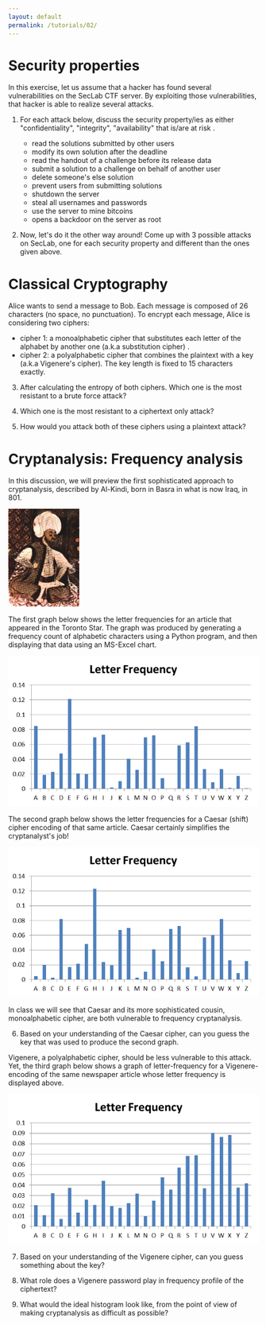```yaml
---
layout: default
permalink: /tutorials/02/
---
```


# Security properties

In this exercise, let us assume that a hacker has found several vulnerabilities on the SecLab CTF server. By exploiting those vulnerabilities, that hacker is able to realize several attacks.  

1. For each attack below, discuss the security property/ies as either "confidentiality", "integrity", "availability" that is/are at risk .

    - read the solutions submitted by other users
    - modify its own solution after the deadline
    - read the handout of a challenge before its release data
    - submit a solution to a challenge on behalf of another user
    - delete someone's else solution
    - prevent users from submitting solutions 
    - shutdown the server
    - steal all usernames and passwords 
    - use the server to mine bitcoins
    - opens a backdoor on the server as root

2. Now, let's do it the other way around! Come up with 3 possible attacks on SecLab, one for each security property and different than the ones given above.

# Classical Cryptography

Alice wants to send a message to Bob. Each message is composed of 26 characters (no space, no punctuation). To encrypt each message, Alice is considering two ciphers:

- cipher 1: a monoalphabetic cipher that substitutes each letter of the alphabet by another one (a.k.a substitution cipher) . 
- cipher 2: a polyalphabetic cipher that combines the plaintext with a key (a.k.a Vigenere's cipher). The key length is fixed to 15 characters exactly. 

3. After calculating the entropy of both ciphers. Which one is the most resistant to a brute force attack?

4. Which one is the most resistant to a ciphertext only attack? 

5. How would you attack both of these ciphers using a plaintext attack? 

# Cryptanalysis: Frequency analysis

In this discussion, we will preview the first sophisticated approach to cryptanalysis, described by Al-Kindi, born in Basra in what is now Iraq, in 801.

![al-kindi](media/al-kindi.jpg)

The first graph below shows the letter frequencies for an article that appeared in the Toronto Star. The graph was produced by generating a frequency count of alphabetic characters using a Python program, and then displaying that data using an MS-Excel chart.

![original](media/original.png)

The second graph below shows the letter frequencies for a Caesar (shift) cipher encoding of that same article. Caesar certainly simplifies the cryptanalyst's job!

![caesar](media/caesar.png)

In class we will see that Caesar and its more sophisticated cousin, monoalphabetic cipher, are both vulnerable to frequency 
cryptanalysis. 

6. Based on your understanding of the Caesar cipher, can you guess the key that was used to produce the second graph. 

Vigenere, a polyalphabetic cipher, should be less vulnerable to this attack. Yet, the third graph below shows a graph of letter-frequency for a Vigenere-encoding of the same newspaper article whose letter frequency is displayed above.

![vigenere](media/vigenere.png)

7. Based on your understanding of the Vigenere cipher, can you guess something about the key?

8. What role does a Vigenere password play in frequency profile of the ciphertext?

9. What would the ideal histogram look like, from the point of view of making cryptanalysis as difficult as possible?
